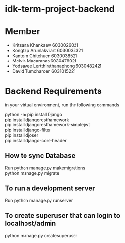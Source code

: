 # idk-term-project-backend

# Member
* Kritsana Khankaew 6030026021
* Kongtap Arunlakvilart 6030033321
* Kantorn Chitchuen 6030038521
* Melvin Macaranas 6030478021
* Yodsavee Lertthirathanaphong 6030482421
* David Tumcharoen 6031015221

# Backend Requirements
in your virtual environment, run the following commands

python -m pip install Django\
pip install djangorestframework\
pip install djangorestframework-simplejwt\
pip install django-filter\
pip install djoser\
pip install django-cors-header

## How to sync Database
Run
python manage.py makemigrations\
python manage.py migrate

## To run a development server
Run
python manage.py runserver

## To create superuser that can login to localhost/admin
python manage.py createsuperuser
